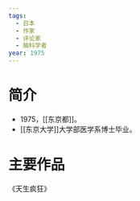 ```yaml
---
tags:
  - 日本
  - 作家
  - 评论家
  - 脑科学者
year: 1975
---
```

# 简介

- 1975，[[东京都]]。
- [[东京大学]]大学部医学系博士毕业。
# 主要作品

《天生疯狂》